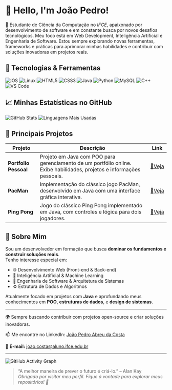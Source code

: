  # 👋 Hello, I'm João Pedro!

🚀 Estudante de Ciência da Computação no *IFCE*, apaixonado por desenvolvimento de software e em constante busca por novos desafios tecnológicos. Meu foco está em Web Development, Inteligência Artificial e Engenharia de Software. Estou sempre explorando novas ferramentas, frameworks e práticas para aprimorar minhas habilidades e contribuir com soluções inovadoras em projetos reais.



## 🔧 Tecnologias & Ferramentas

![iOS](https://img.shields.io/badge/iOS-000000?style=for-the-badge&logo=ios&logoColor=white)
![Linux](https://img.shields.io/badge/Linux-FCC624?style=for-the-badge&logo=linux&logoColor=black)
![HTML5](https://img.shields.io/badge/html5-%23E34F26.svg?style=for-the-badge&logo=html5&logoColor=white)
![CSS3](https://img.shields.io/badge/css3-%231572B6.svg?style=for-the-badge&logo=css3&logoColor=white)
![Java](https://img.shields.io/badge/java-%23ED8B00.svg?style=for-the-badge&logo=openjdk&logoColor=white)
![Python](https://img.shields.io/badge/python-3670A0?style=for-the-badge&logo=python&logoColor=ffdd54)
![MySQL](https://img.shields.io/badge/mysql-4479A1.svg?style=for-the-badge&logo=mysql&logoColor=white)
![C++](https://img.shields.io/badge/c++-%2300599C.svg?style=for-the-badge&logo=c%2B%2B&logoColor=white)
![VS Code](https://img.shields.io/badge/VS_Code-007ACC?style=for-the-badge&logo=visual-studio-code&logoColor=white)

## 📈 Minhas Estatísticas no GitHub

![GitHub Stats](https://github-readme-stats.vercel.app/api?username=ByJoao1&show_icons=true&theme=radical)
![Linguagens Mais Usadas](https://github-readme-stats.vercel.app/api/top-langs/?username=ByJoao1&layout=compact&theme=radical)

## 💼 Principais Projetos

| Projeto               | Descrição                                                                                                              | Link                                                           |
| --------------------- | ---------------------------------------------------------------------------------------------------------------------- | -------------------------------------------------------------- |
| **Portfolio Pessoal** | Projeto em Java com POO para gerenciamento de um portfólio online. Exibe habilidades, projetos e informações pessoais. | [🔗Veja ](https://byjoao1.github.io/Portfolio_Pessoal/) |
| **PacMan**            | Implementação do clássico jogo PacMan, desenvolvido em Java com uma interface gráfica interativa.                      | [🔗Veja ](https://byjoao1.github.io/PacMan/)            |
| **Ping Pong**         | Jogo do clássico Ping Pong implementado em Java, com controles e lógica para dois jogadores.                           | [🔗Veja ](https://byjoao1.github.io/PingPong/)          |



## 🚀 Sobre Mim

Sou um desenvolvedor em formação que busca **dominar os fundamentos e construir soluções reais**.  
Tenho interesse especial em:

- 🌐 Desenvolvimento Web (Front-end & Back-end)
- 🧠 Inteligência Artificial & Machine Learning
- 🧱 Engenharia de Software & Arquitetura de Sistemas
- ⚙️ Estrutura de Dados e Algoritmos

Atualmente focado em projetos com **Java** e aprofundando meus conhecimentos em **POO**, **estruturas de dados**, e **design de sistemas**.

---

🌍 Sempre buscando contribuir com projetos open-source e criar soluções inovadoras.

📫 Me encontre no LinkedIn: [João Pedro Abreu da Costa](https://www.linkedin.com/in/jo%C3%A3o-pedro-abreu-da-costa-398616286) 

📩 **E-mail:** joao.costa@aluno.ifce.edu.br 

---


![GitHub Activity Graph](https://github-readme-activity-graph.vercel.app/graph?username=ByJoao1&theme=xcode)


> “A melhor maneira de prever o futuro é criá-lo.” – Alan Kay  
> *Obrigado por visitar meu perfil. Fique à vontade para explorar meus repositórios! 🚀*
